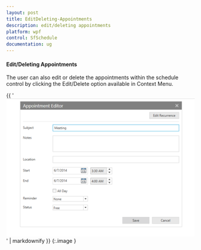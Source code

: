 ```yaml
---
layout: post
title: EditDeleting-Appointments
description: edit/deleting appointments
platform: wpf
control: SfSchedule
documentation: ug
---
```


#### Edit/Deleting Appointments

The user can also edit or delete the appointments within the schedule control by clicking the Edit/Delete option available in Context Menu.



{{ '![](EditDeleting-Appointments_images/EditDeleting-Appointments_img1.png)' | markdownify }}
{:.image }


